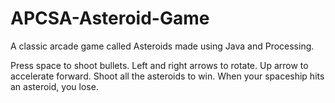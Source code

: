 # APCSA-Asteroid-Game
A classic arcade game called Asteroids made using Java and Processing.

Press space to shoot bullets. Left and right arrows to rotate. Up arrow to accelerate forward.
Shoot all the asteroids to win. When your spaceship hits an asteroid, you lose.
